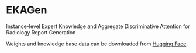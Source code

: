# EKAGen
Instance-level Expert Knowledge and Aggregate Discriminative Attention for Radiology Report Generation

Weights and knowledge base data can be downloaded from [Hugging Face](https://huggingface.co/ShenshenBu/EKAGen).
